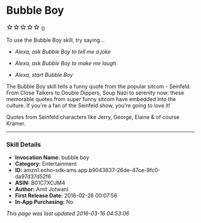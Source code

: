 # Bubble Boy
![0 stars](../../../images/ic_star_border_black_18dp_1x.png)![0 stars](../../../images/ic_star_border_black_18dp_1x.png)![0 stars](../../../images/ic_star_border_black_18dp_1x.png)![0 stars](../../../images/ic_star_border_black_18dp_1x.png)![0 stars](../../../images/ic_star_border_black_18dp_1x.png) 0

To use the Bubble Boy skill, try saying...

* *Alexa, ask Bubble Boy to tell me a joke*

* *Alexa, ask Bubble Boy to make me laugh*

* *Alexa, start Bubble Boy*

The Bubble Boy skill tells a funny quote from the popular sitcom - Seinfeld. From Close Talkers to Double Dippers, Soup Nazi to serenity now: these memorable quotes from super funny sitcom have embedded into the culture. If you're a fan of the Seinfeld show, you're going to love it!

Quotes from Seinfeld characters like Jerry, George, Elaine & of course Kramer.

***

### Skill Details

* **Invocation Name:** bubble boy
* **Category:** Entertainment
* **ID:** amzn1.echo-sdk-ams.app.b9043837-26de-47ce-9fc0-da97d37d52f6
* **ASIN:** B01C7XCJM4
* **Author:** Amit Jotwani
* **First Release Date:** 2016-02-26 00:07:56
* **In-App Purchasing:** No

*This page was last updated 2016-03-16 04:53:06*
